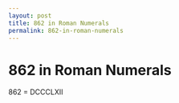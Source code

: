 ```yaml
---
layout: post
title: 862 in Roman Numerals
permalink: 862-in-roman-numerals
---
```


# 862 in Roman Numerals

862 = DCCCLXII
